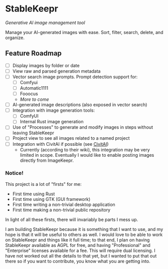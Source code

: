 # StableKeepr

_Generative AI image management tool_

Manage your AI-generated images with ease. Sort, filter, search, delete, and organize.

## Feature Roadmap

- [ ] Display images by folder or date
- [ ] View raw and parsed generation metadata
- [ ] Vector search image prompts. Prompt detection support for:
  - [ ] Comfyui
  - [ ] Automatic1111
  - [ ] Fooocus
  - _More to come_
- [ ] AI-generated image descriptions (also exposed in vector search)
- [ ] Integration with image generation tools:
  - [ ] ComfyUI
  - [ ] Internal Rust image generation
- [ ] Use of "Processes" to generate and modify images in steps without leaving StableKeepr
- [ ] Project view to see all images related to a named project
- [ ] Integration with CivitAI if possible (see [CivitAI](https://github.com/civitai/civitai))
  - Currently (according to their wiki), this integration may be very limited in scope. Eventually I would like to enable posting images directly from ImageKeepr. 

### Notice!

This project is a lot of "firsts" for me:
 * First time using Rust
 * First time using GTK (GUI framework)
 * First time writing a non-trivial desktop application
 * First time making a non-trivial public repository

In light of all these firsts, there will invariably be parts I mess up.

I am building StableKeepr because it is something that I want to use,
and my hope is that it will be useful to others as well.
I would love to be able to work on StableKeepr and things like it full time;
to that end, I plan on having StableKeepr available as AGPL for free,
and having "Professional" and "Enterprise" licenses available for a fee.
This will require dual licensing. I have not worked out all the details to that yet,
but I wanted to put that out there so if you want to contribute, you know what you are getting into.


